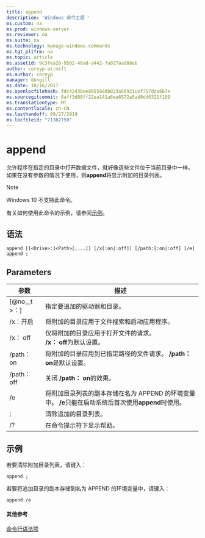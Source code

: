 ```yaml
---
title: append
description: 'Windows 命令主题 '
ms.custom: na
ms.prod: windows-server
ms.reviewer: na
ms.suite: na
ms.technology: manage-windows-commands
ms.tgt_pltfrm: na
ms.topic: article
ms.assetid: 9c3fea20-9502-40ad-a442-7a927aad88eb
author: coreyp-at-msft
ms.author: coreyp
manager: dongill
ms.date: 10/16/2017
ms.openlocfilehash: fdc4243bee8055888b023a56921cef757dda6b7e
ms.sourcegitcommit: 6aff3d88ff22ea141a6ea6572a5ad8dd6321f199
ms.translationtype: MT
ms.contentlocale: zh-CN
ms.lasthandoff: 09/27/2019
ms.locfileid: "71382750"
---
```

# <a name="append"></a>append



允许程序在指定的目录中打开数据文件，就好像这些文件位于当前目录中一样。 如果在没有参数的情况下使用，则**append**将显示附加的目录列表。

> [!NOTE]
> Windows 10 不支持此命令。
>

有关如何使用此命令的示例，请参阅[示例](#BKMK_examples)。

## <a name="syntax"></a>语法

```
append [[<Drive>:]<Path>[;...]] [/x[:on|:off]] [/path:[:on|:off] [/e] 
append ;
```

## <a name="parameters"></a>Parameters

|     参数     |                                                                                 描述                                                                                 |
|-------------------|-----------------------------------------------------------------------------------------------------------------------------------------------------------------------------|
| [@no__t >：] <Path> |                                                                 指定要追加的驱动器和目录。                                                                  |
|       /x：开启       |                                                  将附加的目录应用于文件搜索和启动应用程序。                                                  |
|      /x： off       |                                     仅将附加的目录应用于打开文件的请求。</br>**/x： off**为默认设置。                                     |
|     /path： on      |                               将附加的目录应用到已指定路径的文件请求。 **/path： on**是默认设置。                               |
|     /path： off     |                                                                    关闭 **/path： on**的效果。                                                                    |
|        /e         | 将附加目录列表的副本存储在名为 APPEND 的环境变量中。 **/e**只能在启动系统后首次使用**append**时使用。 |
|         ;         |                                                                     清除追加的目录列表。                                                                     |
|        /?         |                                                                    在命令提示符下显示帮助。                                                                     |

## <a name="BKMK_examples"></a>示例

若要清除附加目录列表，请键入：
```
append ;
```
若要将追加目录的副本存储到名为 APPEND 的环境变量中，请键入：
```
append /e
```

#### <a name="additional-references"></a>其他参考

[命令行语法项](command-line-syntax-key.md)
